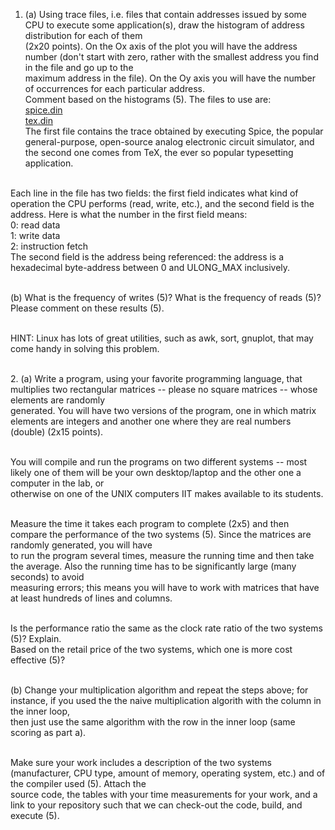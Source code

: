 1. (a) Using trace files, i.e. files that contain addresses issued by some CPU to execute some application(s), draw the histogram of address distribution for each of them <br>(2x20 points). On the Ox axis of the plot you will have the address number (don't start with zero, rather with the smallest address you find in the file and go up to the <br>maximum address in the file). On the Oy axis you will have the number of occurrences for each particular address.
<br>Comment based on the histograms (5). The files to use are:
<br>[spice.din](http://www.cs.iit.edu/~virgil/cs470/varia/traces/benchmarks/spice.din)
<br>[tex.din](http://www.cs.iit.edu/~virgil/cs470/varia/traces/benchmarks/tex.din)
<br>The first file contains the trace obtained by executing Spice, the popular general-purpose, open-source analog electronic circuit simulator, and the second one comes from TeX, the ever so popular typesetting application.

<br>Each line in the file has two fields: the first field indicates what kind of operation the CPU performs (read, write, etc.), and the second field is the address. Here is what the number in the first field means:
<br>0: read data
<br>1: write data
<br>2: instruction fetch
<br>The second field is the address being referenced: the address is a hexadecimal byte-address between 0 and ULONG_MAX inclusively.


<br>(b) What is the frequency of writes (5)? What is the frequency of reads (5)? Please comment on these results (5).

<br>HINT: Linux has lots of great utilities, such as awk, sort, gnuplot, that may come handy in solving this problem.



<br>2. (a) Write a program, using your favorite programming language, that multiplies two rectangular matrices -- please no square matrices -- whose elements are randomly <br>generated. You will have two versions of the program, one in which matrix elements are integers and another one where they are real numbers (double) (2x15 points).

<br>You will compile and run the programs on two different systems -- most likely one of them will be your own desktop/laptop and the other one a computer in the lab, or <br>otherwise on one of the UNIX computers IIT makes available to its students.

<br>Measure the time it takes each program to complete (2x5) and then compare the performance of the two systems (5). Since the matrices are randomly generated, you will have <br>to run the program several times, measure the running time and then take the average. Also the running time has to be significantly large (many seconds) to avoid <br>measuring errors; this means you will have to work with matrices that have at least hundreds of lines and columns.

<br>Is the performance ratio the same as the clock rate ratio of the two systems (5)? Explain. 
<br>Based on the retail price of the two systems, which one is more cost effective (5)?

<br>(b) Change your multiplication algorithm and repeat the steps above; for instance, if you used the the naive multiplication algorith with the column in the inner loop, <br>then just use the same algorithm with the row in the inner loop (same scoring as part a).


<br>Make sure your work includes a description of the two systems (manufacturer, CPU type, amount of memory, operating system, etc.) and of the compiler used (5). Attach the <br>source code, the tables with your time measurements for your work, and a link to your repository such that we can check-out the code, build, and execute (5).
